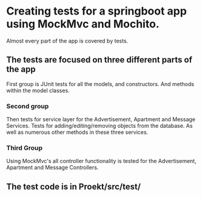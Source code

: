# Creating tests for a springboot app using MockMvc and Mochito.

Almost every part of the app is covered by tests.

## The tests are focused on three different parts of the app
First group is JUnit tests for all the models, and constructors. And methods within the model classes.
### Second group
Then tests for service layer for the Advertisement, Apartment and Message Services. Tests for adding/editing/removing objects from the database. As well as numerous  other methods in these three services.

### Third Group
Using MockMvc's all controller functionality is tested for the Advertisement, Apartment and Message Controllers.

## The test code is in Proekt/src/test/
